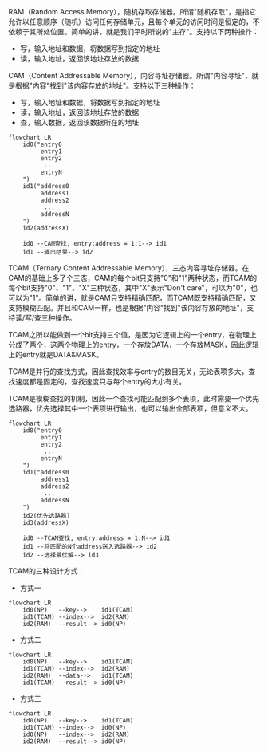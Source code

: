 RAM（Random Access Memory），随机存取存储器。所谓"随机存取"，是指它允许以任意顺序（随机）访问任何存储单元，且每个单元的访问时间是恒定的，不依赖于其所处位置。简单的讲，就是我们平时所说的"主存"。支持以下两种操作：

* 写，输入地址和数据，将数据写到指定的地址
* 读，输入地址，返回该地址存放的数据

CAM（Content Addressable Memory），内容寻址存储器。所谓"内容寻址"，就是根据"内容"找到"该内容存放的地址"。支持以下三种操作：

* 写，输入地址和数据，将数据写到指定的地址
* 读，输入地址，返回该地址存放的数据
* 查，输入数据，返回该数据所在的地址

```mermaid
flowchart LR
    id0("entry0
         entry1
         entry2
          ...
         entryN
    ")
    id1("address0
         address1
         address2
          ...
         addressN
    ")
    id2(addressX)

    id0 --CAM查找, entry:address = 1:1--> id1
    id1 --输出结果--> id2
```

TCAM（Ternary Content Addressable Memory），三态内容寻址存储器。在CAM的基础上多了个三态，CAM的每个bit只支持"0"和"1"两种状态，而TCAM的每个bit支持"0"、"1"、"X"三种状态，其中"X"表示"Don't care"，可以为"0"，也可以为"1"。简单的讲，就是CAM只支持精确匹配，而TCAM既支持精确匹配，又支持模糊匹配。并且和CAM一样，也是根据"内容"找到"该内容存放的地址"，支持读/写/查三种操作。

TCAM之所以能做到一个bit支持三个值，是因为它逻辑上的一个entry，在物理上分成了两个，这两个物理上的entry，一个存放DATA，一个存放MASK，因此逻辑上的entry就是DATA&MASK。

TCAM是并行的查找方式，因此查找效率与entry的数目无关，无论表项多大，查找速度都是固定的，查找速度只与每个entry的大小有关。

TCAM是模糊查找的机制，因此一个查找可能匹配到多个表项，此时需要一个优先选路器，优先选择其中一个表项进行输出，也可以输出全部表项，但意义不大。

```mermaid
flowchart LR
    id0("entry0
         entry1
         entry2
          ...
         entryN
    ")
    id1("address0
         address1
         address2
          ...
         addressN
    ")
    id2(优先选路器)
    id3(addressX)

    id0 --TCAM查找, entry:address = 1:N--> id1
    id1 --将匹配的N个address送入选路器--> id2
    id2 --选择最优解--> id3
```

TCAM的三种设计方式：

- 方式一

```mermaid
flowchart LR
    id0(NP)   --key-->    id1(TCAM)
    id1(TCAM) --index-->  id2(RAM)
    id2(RAM)  --result--> id0(NP)
```

- 方式二

```mermaid
flowchart LR
    id0(NP)   --key-->    id1(TCAM)
    id1(TCAM) --index-->  id2(RAM)
    id2(RAM)  --data-->   id1(TCAM)
    id1(TCAM) --result--> id0(NP)
```

- 方式三

```mermaid
flowchart LR
    id0(NP)   --key-->    id1(TCAM)
    id1(TCAM) --index-->  id0(NP)
    id0(NP)   --index-->  id2(RAM)
    id2(RAM)  --result--> id0(NP)
```
